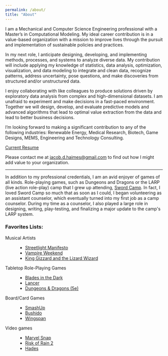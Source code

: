 ```yaml
---
permalink: /about/
title: "About"
---
```

I am a Mechanical and Computer Science Engineering professional with a Master’s in Computational Modeling. My ideal career contribution is in a value-based organization with a mission to improve lives through the pursuit and implementation of sustainable policies and practices. 

In my next role, I anticipate designing, developing, and implementing methods, processes, and systems to analyze diverse data. My contribution will include applying my knowledge of statistics, data analysis, optimization, visualization, and data modeling to integrate and clean data, recognize patterns, address uncertainty, pose questions, and make discoveries from structured and/or unstructured data. 

I enjoy collaborating with like colleagues to produce solutions driven by exploratory data analysis from complex and high-dimensional datasets. I am unafraid to experiment and make decisions in a fast-paced environment. Together we will design, develop, and evaluate predictive models and advanced algorithms that lead to optimal value extraction from the data and lead to better business decisions.

I’m looking forward to making a significant contribution to any of the following industries: Renewable Energy, Medical Research, Biotech, Game Designs, MEMS, Engineering and Technology Consulting.

<a href="https://jacob-haimes.github.io/PDFs/Jacob-Haimes_Resume_GitHub.pdf" target="_blank" rel="noreferrer noopener">Current Resume</a>

Please contact me at <jacob.d.haimes@gmail.com> to find out how I might add value to your organization.

---

In addition to my professional credentials, I am an avid enjoyer of games of all kinds. Role-playing games, such as Dungeons and Dragons or the LARP (live action role-play) camp that I grew up attending, [Sword Camp](https://swordcamp.com/). In fact, I loved Sword Camp so much that as soon as I could, I began volunteering as an assistant counselor, which eventually turned into my first job as a camp counselor. During my time as a counselor, I also played a large role in designing, writing, play-testing, and finalizing a major update to the camp's LARP system.

### Favorites Lists:
<dl>
    <dt>Musical Artists</dt>
    <dd>
      <ul>
        <li> <a href="https://www.streetlightmanifesto.com/">Streetlight Manifesto</a> </li>
          <li> <a href="https://www.vampireweekend.com/">Vampire Weekend</a> </li>
        <li> <a href="https://kinggizzardandthelizardwizard.com/">King Gizzard and the Lizard Wizard</a> </li>
      </ul>
    </dd>
    <dt>Tabletop Role-Playing Games</dt>
     <dd>
      <ul>
        <li> <a href="https://bladesinthedark.com/greetings-scoundrel">Blades in the Dark</a> </li>
          <li> <a href="https://massifpress.com/">Lancer</a> </li>
        <li> <a href="https://dnd.wizards.com/">Dungeons & Dragons (5e)</a> </li>
      </ul>
    </dd>
    <dt>Board/Card Games</dt>
     <dd>
      <ul>
        <li> <a href="https://alderacstore.com/smash-up/">SmashUp</a> </li>
          <li> <a href="https://greyfoxgames.com/current-games/bushido/">Bushido</a> </li>
        <li> <a href="https://stonemaiergames.com/games/wingspan/">Wingspan</a> </li>
      </ul>
    </dd>
    <dt>Video games</dt>
     <dd>
      <ul>
        <li> <a href="https://www.marvelsnap.com/">Marvel Snap</a> </li>
          <li> <a href="https://www.riskofrain.com/">Risk of Rain 2</a> </li>
        <li> <a href="https://www.supergiantgames.com/games/hades/">Hades</a> </li>
      </ul>
    </dd>
</dl>
